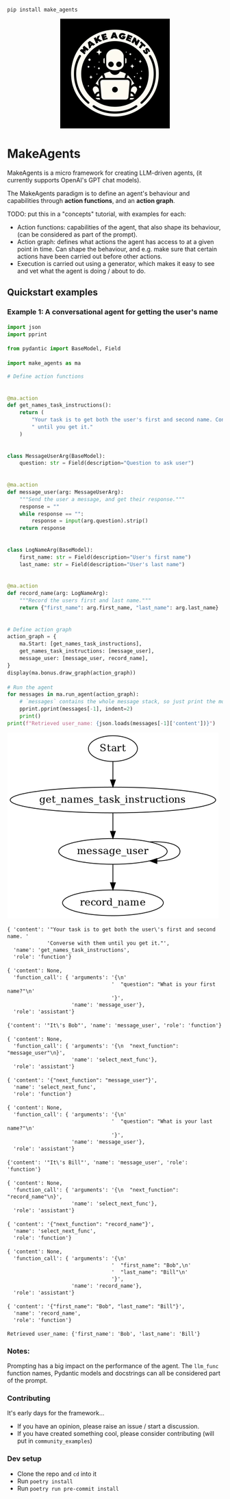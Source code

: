 <!-- Copyright 2023 Sidney Radcliffe

Licensed under the Apache License, Version 2.0 (the "License");
you may not use this file except in compliance with the License.
You may obtain a copy of the License at

    http://www.apache.org/licenses/LICENSE-2.0

Unless required by applicable law or agreed to in writing, software
distributed under the License is distributed on an "AS IS" BASIS,
WITHOUT WARRANTIES OR CONDITIONS OF ANY KIND, either express or implied.
See the License for the specific language governing permissions and
limitations under the License. -->

<!-- Warning, README.md is autogenerated from README.ipynb, do not edit it directly -->


`pip install make_agents`

<p align="center">
  <img src="https://raw.githubusercontent.com/sradc/MakeAgents/master/README_files/make_agents_logo.jpg" width=256>
</p>

# MakeAgents

MakeAgents is a micro framework for creating LLM-driven agents, (it currently supports OpenAI's GPT chat models).

The MakeAgents paradigm is to define an agent's behaviour and capabilities through **action functions**, and an **action graph**. 

TODO: put this in a "concepts" tutorial, with examples for each:

- Action functions: capabilities of the agent, that also shape its behaviour, (can be considered as part of the prompt).
- Action graph: defines what actions the agent has access to at a given point in time. Can shape the behaviour, and e.g. make sure that certain actions have been carried out before other actions.
- Execution is carried out using a generator, which makes it easy to see and vet what the agent is doing / about to do.


## Quickstart examples

### Example 1: A conversational agent for getting the user's name


```python
import json
import pprint

from pydantic import BaseModel, Field

import make_agents as ma
```


```python
# Define action functions


@ma.action
def get_names_task_instructions():
    return (
        "Your task is to get both the user's first and second name. Converse with them"
        " until you get it."
    )


class MessageUserArg(BaseModel):
    question: str = Field(description="Question to ask user")


@ma.action
def message_user(arg: MessageUserArg):
    """Send the user a message, and get their response."""
    response = ""
    while response == "":
        response = input(arg.question).strip()
    return response


class LogNameArg(BaseModel):
    first_name: str = Field(description="User's first name")
    last_name: str = Field(description="User's last name")


@ma.action
def record_name(arg: LogNameArg):
    """Record the users first and last name."""
    return {"first_name": arg.first_name, "last_name": arg.last_name}


# Define action graph
action_graph = {
    ma.Start: [get_names_task_instructions],
    get_names_task_instructions: [message_user],
    message_user: [message_user, record_name],
}
display(ma.bonus.draw_graph(action_graph))

# Run the agent
for messages in ma.run_agent(action_graph):
    # `messages` contains the whole message stack, so just print the most recent message
    pprint.pprint(messages[-1], indent=2)
    print()
print(f"Retrieved user_name: {json.loads(messages[-1]['content'])}")
```


    
![png](https://raw.githubusercontent.com/sradc/MakeAgents/master/README_files/README_3_0.png)
    


    { 'content': '"Your task is to get both the user\'s first and second name. '
                 'Converse with them until you get it."',
      'name': 'get_names_task_instructions',
      'role': 'function'}
    
    { 'content': None,
      'function_call': { 'arguments': '{\n'
                                      '  "question": "What is your first name?"\n'
                                      '}',
                         'name': 'message_user'},
      'role': 'assistant'}
    
    {'content': '"It\'s Bob"', 'name': 'message_user', 'role': 'function'}
    
    { 'content': None,
      'function_call': { 'arguments': '{\n  "next_function": "message_user"\n}',
                         'name': 'select_next_func'},
      'role': 'assistant'}
    
    { 'content': '{"next_function": "message_user"}',
      'name': 'select_next_func',
      'role': 'function'}
    
    { 'content': None,
      'function_call': { 'arguments': '{\n'
                                      '  "question": "What is your last name?"\n'
                                      '}',
                         'name': 'message_user'},
      'role': 'assistant'}
    
    {'content': '"It\'s Bill"', 'name': 'message_user', 'role': 'function'}
    
    { 'content': None,
      'function_call': { 'arguments': '{\n  "next_function": "record_name"\n}',
                         'name': 'select_next_func'},
      'role': 'assistant'}
    
    { 'content': '{"next_function": "record_name"}',
      'name': 'select_next_func',
      'role': 'function'}
    
    { 'content': None,
      'function_call': { 'arguments': '{\n'
                                      '  "first_name": "Bob",\n'
                                      '  "last_name": "Bill"\n'
                                      '}',
                         'name': 'record_name'},
      'role': 'assistant'}
    
    { 'content': '{"first_name": "Bob", "last_name": "Bill"}',
      'name': 'record_name',
      'role': 'function'}
    
    Retrieved user_name: {'first_name': 'Bob', 'last_name': 'Bill'}


### Notes:

Prompting has a big impact on the performance of the agent. The `llm_func` function names, Pydantic models and docstrings can all be considered part of the prompt.

### Contributing

It's early days for the framework...

- If you have an opinion, please raise an issue / start a discussion.
- If you have created something cool, please consider contributing (will put in `community_examples`)

### Dev setup

- Clone the repo and `cd` into it
- Run `poetry install`
- Run `poetry run pre-commit install`


